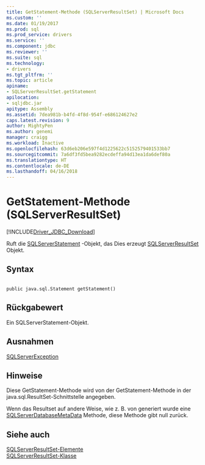 ```yaml
---
title: GetStatement-Methode (SQLServerResultSet) | Microsoft Docs
ms.custom: ''
ms.date: 01/19/2017
ms.prod: sql
ms.prod_service: drivers
ms.service: ''
ms.component: jdbc
ms.reviewer: ''
ms.suite: sql
ms.technology:
- drivers
ms.tgt_pltfrm: ''
ms.topic: article
apiname:
- SQLServerResultSet.getStatement
apilocation:
- sqljdbc.jar
apitype: Assembly
ms.assetid: 7dea981b-b4fd-4f8d-954f-e686124627e2
caps.latest.revision: 9
author: MightyPen
ms.author: genemi
manager: craigg
ms.workload: Inactive
ms.openlocfilehash: 63d6eb206e597f4d1225622c5152579401533bb7
ms.sourcegitcommit: 7a6df3fd5bea9282ecdeffa94d13ea1da6def80a
ms.translationtype: HT
ms.contentlocale: de-DE
ms.lasthandoff: 04/16/2018
---
```

# <a name="getstatement-method-sqlserverresultset"></a>GetStatement-Methode (SQLServerResultSet)
[!INCLUDE[Driver_JDBC_Download](../../../includes/driver_jdbc_download.md)]

  Ruft die [SQLServerStatement](../../../connect/jdbc/reference/sqlserverstatement-class.md) -Objekt, das Dies erzeugt [SQLServerResultSet](../../../connect/jdbc/reference/sqlserverresultset-class.md) Objekt.  
  
## <a name="syntax"></a>Syntax  
  
```  
  
public java.sql.Statement getStatement()  
```  
  
## <a name="return-value"></a>Rückgabewert  
 Ein SQLServerStatement-Objekt.  
  
## <a name="exceptions"></a>Ausnahmen  
 [SQLServerException](../../../connect/jdbc/reference/sqlserverexception-class.md)  
  
## <a name="remarks"></a>Hinweise  
 Diese GetStatement-Methode wird von der GetStatement-Methode in der java.sql.ResultSet-Schnittstelle angegeben.  
  
 Wenn das Resultset auf andere Weise, wie z. B. von generiert wurde eine [SQLServerDatabaseMetaData](../../../connect/jdbc/reference/sqlserverdatabasemetadata-class.md) Methode, diese Methode gibt null zurück.  
  
## <a name="see-also"></a>Siehe auch  
 [SQLServerResultSet-Elemente](../../../connect/jdbc/reference/sqlserverresultset-members.md)   
 [SQLServerResultSet-Klasse](../../../connect/jdbc/reference/sqlserverresultset-class.md)  
  
  
